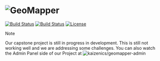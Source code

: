 
![GeoMapper](https://github.com/user-attachments/assets/1a629743-5a3f-4ff0-b256-35b68ed8c43f)
======

[![Build Status](https://img.shields.io/github/forks/kaizenics/geomapper.svg?style=flat-square)](https://github.com/kaizenics/geomapper)
[![Build Status](https://img.shields.io/github/stars/kaizenics/geomapper.svg?style=flat-square)](https://github.com/kaizenics/geomapper)
[![License](https://img.shields.io/github/license/kaizenics/geomapper.svg?style=flat-square)](https://github.com/kaizenics/geomapper)

> [!NOTE]
> Our capstone project is still in progress in development. This is still not working well and we are addressing some challenges. You can also watch the Admin Panel side of our Project at ![kaizenics/geomapper-admin](https://github.com/kaizenics/geomapper-admin)
